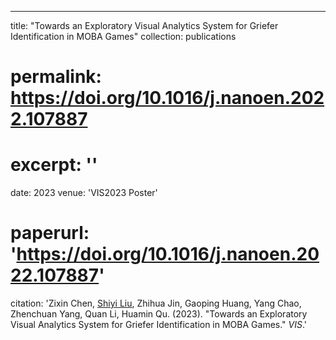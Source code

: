---
title: "Towards an Exploratory Visual Analytics System for Griefer Identification in MOBA Games"
collection: publications
# permalink: https://doi.org/10.1016/j.nanoen.2022.107887
# excerpt: ''
date: 2023
venue: 'VIS2023 Poster'
# paperurl: 'https://doi.org/10.1016/j.nanoen.2022.107887'
citation: 'Zixin Chen, <u>Shiyi Liu</u>, Zhihua Jin, Gaoping Huang, Yang Chao, Zhenchuan Yang, Quan Li, Huamin Qu. (2023). &quot;Towards an Exploratory Visual Analytics System for Griefer Identification in MOBA Games.&quot; <i>VIS</i>.'


# <!-- [Download paper here](https://doi.org/10.1016/j.nanoen.2022.107887) -->

# <!-- Recommended citation: Your Name, You. (2009). "Paper Title Number 1." <i>Journal 1</i>. 1(1). -->
